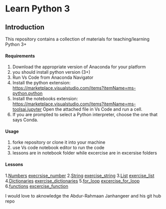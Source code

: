 # Learn Python 3
## Introduction
This repository contains a collection of materials for teaching/learning Python 3+ 
#### Requirements
1. Download the appropriate version of Anaconda for your platform
2. you should install python version (3+)
3. Run Vs Code from Anaconda Navigator
4. Install the python extension:  https://marketplace.visualstudio.com/items?itemName=ms-python.python
5. Install the notebooks extension: https://marketplace.visualstudio.com/items?itemName=ms-toolsai.jupyter
Open the attached file in Vs Code and run a cell.
6. If you are prompted to select a Python interpreter, choose the one that says Conda. 

#### Usage
1. forke repository or clone it into your machine 
2. use Vs code notebook editor to run the code 
3. lessons are in notebook folder while excercise are in excersise folders

#### Lessons 
1.[Numbers](https://github.com/Developers-Institute-Classrooms/07-learningPython/blob/main/notebook/Numbers.ipynb)   [execrsise_number](https://github.com/Developers-Institute-Classrooms/07-learningPython/blob/main/exercises/Numbers_exercise.ipynb)
2.[String](https://github.com/Developers-Institute-Classrooms/07-learningPython/blob/main/notebook/String.ipynb)   [exercise_string](https://github.com/Developers-Institute-Classrooms/07-learningPython/blob/main/exercises/String_exercise.ipynb)
3.[List](https://github.com/Developers-Institute-Classrooms/07-learningPython/blob/main/notebook/lists.ipynb)  [exercise_list](https://github.com/Developers-Institute-Classrooms/07-learningPython/blob/main/exercises/lists_exercise.ipynb)
4.[Dictionaries](https://github.com/Developers-Institute-Classrooms/07-learningPython/blob/main/notebook/dictionaries.ipynb)  [exercise_dictionaries](https://github.com/Developers-Institute-Classrooms/07-learningPython/blob/main/exercises/dictionaries_exercise.ipynb)
5.[for_loop](https://github.com/Developers-Institute-Classrooms/07-learningPython/blob/main/notebook/for_loops.ipynb)  [excercise_for_loop](https://github.com/Developers-Institute-Classrooms/07-learningPython/blob/main/exercises/for_loops_exercise.ipynb)
6.[functions](https://github.com/Developers-Institute-Classrooms/07-learningPython/blob/main/notebook/functions.ipynb)  [excercise_function](https://github.com/Developers-Institute-Classrooms/07-learningPython/blob/main/exercises/functions_exercise.ipynb)


I would love to aknowledge the Abdur-Rahmaan Janhangeer and his git hub repo 